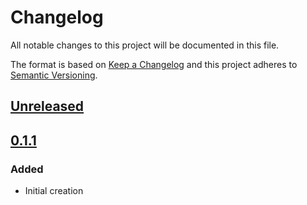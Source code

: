# Changelog
All notable changes to this project will be documented in this file.

The format is based on [Keep a Changelog](http://keepachangelog.com/en/1.0.0/)
and this project adheres to [Semantic Versioning](http://semver.org/spec/v2.0.0.html).

## [Unreleased]

## [0.1.1]
### Added
- Initial creation

[Unreleased]: https://github.com/Comcast/petasos/compare/0.1.1...HEAD
[0.1.1]: https://github.com/Comcast/petasos/compare/0.0.0...0.1.1
